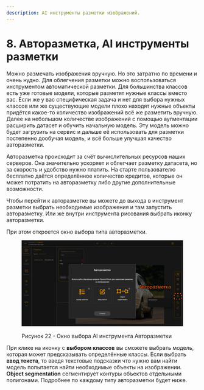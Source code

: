 ```yaml
---
description: AI инструменты разметки изображений.
---
```


# 8. Авторазметка, AI инструменты разметки

Можно размечать изображения вручную. Но это затратно по времени и очень нудно. Для облегчения разметки можно воспользоваться инструментом автоматической разметки. Для большинства классов есть уже готовые модели, которые разметят нужные классы вместо вас. Если же у вас специфическая задача и нет для выбора нужных классов или же существующие модели плохо находят нужные объекты придётся какое-то количество изображений всё же разметить вручную. Далее на небольшом количестве изображений с помощью аугментации расширить датасет и обучить начальную модель. Эту модель можно будет загрузить на сервис и дальше её использовать для разметки постепенно дообучая модель, и всё больше улучшая качество авторазметки.

Авторазметка происходит за счёт вычислительных ресурсов наших серверов. Она значительно ускоряет и облегчает разметку датасета, но за скорость и удобство нужно платить. На старте пользователю бесплатно даётся определённое количество кредитов, которые он может потратить на авторазметку либо другие дополнительные возможности.

Чтобы перейти к авторазметке вы можете до выхода в инструмент разметки выбрать необходимые изображения и там запустить авторазметку. Или же внутри инструмента рисования выбрать иконку авторазметки.&#x20;

При этом откроется окно выбора типа авторазметки.

<figure><img src="../.gitbook/assets/22_типы_авторазметки.png" alt=""><figcaption><p>Рисунок 22 - Окно выбора AI инструмента Авторазметки</p></figcaption></figure>

При клике на иконку с **выбором классов** вы сможете выбрать модель, которая может предсказывать определённые классы. Если выбрать **ввод текста**, то введя текстовые подсказки что нужно вам найти модель попытается найти необходимые объекты на изображении. **Object segmentation** сегментирует контуры объектов отдельными полигонами. Подробнее по каждому типу авторазметки будет ниже.
